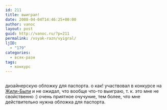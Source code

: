```yaml
---
id: 211
title: выиграл!
date: 2008-04-04T14:46:25+00:00
author: vanoc
layout: post
guid: http://vanoc.ru/?p=211
permalink: /vsyak-razn/vyigral/
ljID:
  - "179"
categories:
  - всяк-разн
tags:
  - конкурс
---
```

<p style="text-align: center;">
  <img style="vertical-align: middle; border: 0;" src="http://farm3.static.flickr.com/2105/2386629825_8976ee38d3.jpg" alt="" />
</p>

дизайнерскую обложку для паспорта. о как! участвовал в конкурсе на <a href="http://jili-bili.ru/blogokonkurs/" target="_blank">Жили-Были</a> и не ожидал, что вообще что-то выиграю, т. к. это мне не свойственно :) очень приятное очучуние, тем более, что мне действительно нужна обложка для паспорта.